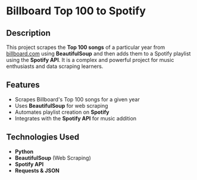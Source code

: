# Billboard Top 100 to Spotify  

## Description  
This project scrapes the **Top 100 songs** of a particular year from [billboard.com](https://www.billboard.com) using **BeautifulSoup** and then adds them to a Spotify playlist using the **Spotify API**. It is a complex and powerful project for music enthusiasts and data scraping learners.  

## Features  
- Scrapes Billboard's Top 100 songs for a given year  
- Uses **BeautifulSoup** for web scraping  
- Automates playlist creation on **Spotify**  
- Integrates with the **Spotify API** for music addition  

## Technologies Used  
- **Python**  
- **BeautifulSoup** (Web Scraping)  
- **Spotify API**  
- **Requests & JSON**  
